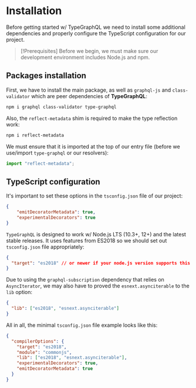 # Installation

Before getting started w/ TypeGraphQL we need to install some additional dependencies and properly configure the TypeScript configuration for our project.

> [!Prerequisites]
> Before we begin, we must make sure our development environment includes Node.js and npm.

## Packages installation

First, we have to install the main package, as well as `graphql-js` and `class-validator` which are peer dependencies of **TypeGraphQL**:

```zsh
npm i graphql class-validator type-graphql
```

Also, the `reflect-metadata` shim is required to make the type reflection work:

```zsh
npm i reflect-metadata
```

We must ensure that it is imported at the top of our entry file (before we use/import `type-graphql` or our resolvers):

```ts
import "reflect-metadata";
```

## TypeScript configuration

It's important to set these options in the `tsconfig.json` file of our project:

```json
{
    "emitDecoratorMetadata": true,
    "experimentalDecorators": true
}
```

`TypeGraphQL` is designed to work w/ Node.js LTS (10.3+, 12+) and the latest stable releases. It uses features from ES2018 so we should set out `tsconfig.json` file appropriately:

```json
{
  "target": "es2018" // or newer if your node.js version supports this
}
```

Due to using the `graphql-subscription` dependency that relies on `AsyncIterator`, we may also have to proved the `esnext.asynciterable` to the `lib` option:

```json
{
  "lib": ["es2018", "esnext.asynciterable"]
}
```

All in all, the minimal `tsconfig.json` file example looks like this:

```json
{
  "compilerOptions": {
    "target": "es2018",
    "module": "commonjs",
    "lib": ["es2018", "esnext.asynciterable"],
    "experimentalDecorators": true,
    "emitDecoratorMetadata": true
  }
}
```
